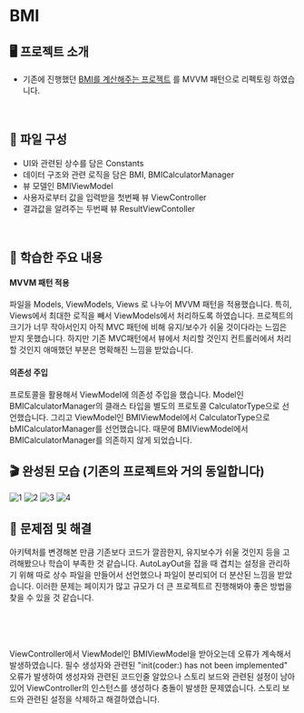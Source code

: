 # BMI

## 🖥️ 프로젝트 소개

- 기존에 진행했던 [BMI를 계산해주는 프로젝트](https://github.com/kangsworkspace/BMI-Refectoring) 를 MVVM 패턴으로 리펙토링 하였습니다.

<br>

## 👀 파일 구성

- UI와 관련된 상수를 담은 Constants
- 데이터 구조와 관련 로직을 담은 BMI, BMICalculatorManager
- 뷰 모델인 BMIViewModel
- 사용자로부터 값을 입력받을 첫번째 뷰 ViewController
- 결과값을 알려주는 두번째 뷰 ResultViewContoller


<br>

## 📌 학습한 주요 내용
#### MVVM 패턴 적용
파일을 Models, ViewModels, Views 로 나누어 MVVM 패턴을 적용했습니다.
특히, Views에서 최대한 로직을 빼서 ViewModels에서 처리하도록 하였습니다.
프로젝트의 크기가 너무 작아서인지 아직 MVC 패턴에 비해 유지/보수가 쉬울 것이다라는 느낌은 받지 못했습니다.
하지만 기존 MVC패턴에서 뷰에서 처리할 것인지 컨트롤러에서 처리할 것인지 애매했던 부분은 명확해진 느낌을 받았습니다. 

#### 의존성 주입
프로토콜을 활용해서 ViewModel에 의존성 주입을 했습니다.
Model인 BMICalculatorManager의 클래스 타입을 별도의 프로토콜 CalculatorType으로 선언했습니다.
그리고 ViewModel인 BMIViewModel에서 CalculatorType으로 bMICalculatorManager를 선언했습니다.
때문에 BMIViewModel에서 BMICalculatorManager를 의존하지 않게 되었습니다.


## 🎬 완성된 모습 (기존의 프로젝트와 거의 동일합니다)
![1](https://github.com/kangsworkspace/DataStorage/assets/141600830/bf43bed3-c95a-400c-84c1-eafe79607267)
![2](https://github.com/kangsworkspace/DataStorage/assets/141600830/f608ee53-0bd7-4a03-85b0-94db0fc48f41)
![3](https://github.com/kangsworkspace/DataStorage/assets/141600830/dfb0e042-7ab6-49f9-9896-e67a6f88938e)
![4](https://github.com/kangsworkspace/DataStorage/assets/141600830/68567437-0b66-4b75-9d75-b7ba9b2fe2e6)



## 🙉 문제점 및 해결

아키텍처를 변경해본 만큼 기존보다 코드가 깔끔한지, 유지보수가 쉬울 것인지 등을 고려해봤으나 학습이 부족한 것 같습니다.
AutoLayOut을 잡을 때 겹치는 설정을 관리하기 위해 따로 상수 파일을 만들어서 선언했으나
파일이 분리되어 더 분산된 느낌을 받았습니다. 
이러한 문제는 페이지가 많고 규모가 더 큰 프로젝트르 진행해봐야 좋은 방법을 찾을 수 있을 것 같습니다.

<br>
<br>
<br>

ViewController에서 ViewModel인 BMIViewModel을 받아오는데 오류가 계속해서 발생하였습니다.
필수 생성자와 관련된 "init(coder:) has not been implemented" 오류가 발생하여
생성자와 관련된 코드인줄 알았으나 스토리 보드와 관련된 설정이 남아있어 ViewController의 인스턴스를 생성하다 충돌이 발생한 문제였습니다.
스토리 보드와 관련된 설정을 삭제하고 해결하였습니다.


